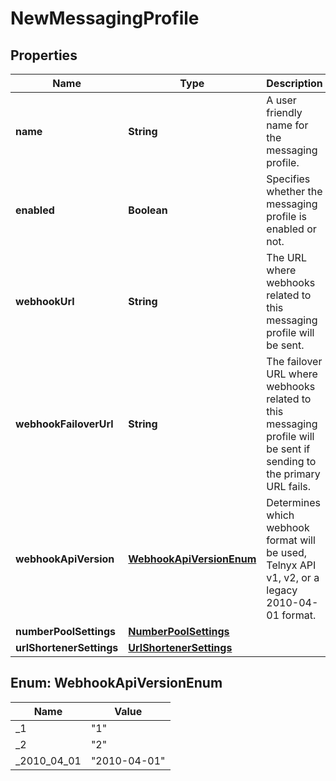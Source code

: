 # NewMessagingProfile

## Properties
Name | Type | Description | Notes
------------ | ------------- | ------------- | -------------
**name** | **String** | A user friendly name for the messaging profile. | 
**enabled** | **Boolean** | Specifies whether the messaging profile is enabled or not. |  [optional]
**webhookUrl** | **String** | The URL where webhooks related to this messaging profile will be sent. |  [optional]
**webhookFailoverUrl** | **String** | The failover URL where webhooks related to this messaging profile will be sent if sending to the primary URL fails. |  [optional]
**webhookApiVersion** | [**WebhookApiVersionEnum**](#WebhookApiVersionEnum) | Determines which webhook format will be used, Telnyx API v1, v2, or a legacy 2010-04-01 format. |  [optional]
**numberPoolSettings** | [**NumberPoolSettings**](NumberPoolSettings.md) |  |  [optional]
**urlShortenerSettings** | [**UrlShortenerSettings**](UrlShortenerSettings.md) |  |  [optional]

<a name="WebhookApiVersionEnum"></a>
## Enum: WebhookApiVersionEnum
Name | Value
---- | -----
_1 | &quot;1&quot;
_2 | &quot;2&quot;
_2010_04_01 | &quot;2010-04-01&quot;
